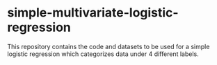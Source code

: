 # simple-multivariate-logistic-regression
This repository contains the code and datasets to be used for a simple logistic regression which categorizes data under 4 different labels.
